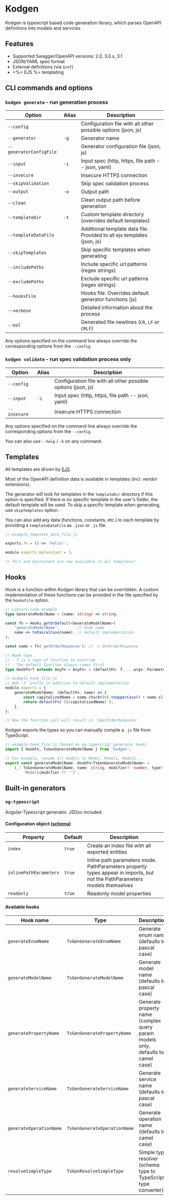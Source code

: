 # Kodgen

Kodgen is typescript based code generation library, which parses OpenAPI definitions into models and services.

## Features

+ Supported Swagger/OpenAPI versions: 2.0, 3.0.x, 3.1
+ JSON/YAML spec format
+ External definitions (via `$ref`)
+ <%= EJS %> templating

## CLI commands and options

### `kodgen generate` - run generation process

| Option                  | Alias | Description                                                             |
|-------------------------|-------|-------------------------------------------------------------------------|
| `--config`              |       | Configuration file with all other possible options (json, js)           |
| `--generator`           | `-g`  | Generator name                                                          |
| `--generatorConfigFile` |       | Generator configuration file (json, js)                                 |
| `--input`               | `-i`  | Input spec (http, https, file path -- json, yaml)                       |
| `--insecure`            |       | Insecure HTTPS connection                                               |
| `--skipValidation`      |       | Skip spec validation process                                            |
| `--output`              | `-o`  | Output path                                                             |
| `--clean`               |       | Clean output path before generation                                     |
| `--templateDir`         | `-t`  | Custom template directory (overrides default templates)                 |
| `--templateDataFile`    |       | Additional template data file. Provided to all ejs templates (json, js) |
| `--skipTemplates`       |       | Skip specific templates when generating                                 |
| `--includePaths`        |       | Include specific url patterns (regex strings)                           |
| `--excludePaths`        |       | Exclude specific url patterns (regex strings)                           |
| `--hooksFile`           |       | Hooks file. Overrides default generator functions (js)                  |
| `--verbose`             |       | Detailed information about the process                                  |
| `--eol`                 |       | Generated file newlines (`CR`, `LF` or `CRLF`)                          |

Any options specified on the command line always override the corresponding options from the `--config`.

### `kodgen validate` - run spec validation process only

| Option             | Alias | Description                                                             |
|--------------------|-------|-------------------------------------------------------------------------|
| `--config`         |       | Configuration file with all other possible options (json, js)           |
| `--input`          | `-i`  | Input spec (http, https, file path -- json, yaml)                       |
| `--insecure`       |       | Insecure HTTPS connection                                               |

Any options specified on the command line always override the corresponding options from the `--config`.

You can also use `--help` / `-h` on any command.

## Templates

All templates are driven by [EJS](https://github.com/mde/ejs).

Most of the OpenAPI definition data is available in templates (incl. vendor extensions).

The generator will look for templates in the `templateDir` directory if this option is specified.
If there is no specific template in the user's folder, the default template will be used.
To skip a specific template when generating, use `skipTemplates` option.

You can also add any data (functions, constants, etc.) to each template by providing a `templateDataFile` as `.json` or `.js` file.

```javascript
// example_template_data_file.js

exports.fn = () => 'hello!';

module.exports.myConstant = 1;

// fn() and myConstant are now available in all templates!
```

## Hooks

Hook is a function within Kodgen library that can be overridden.
A custom implementation of these functions can be provided in the file specified by the `hooksFile` option.

```typescript
// Library code example
type GenerateModelName = (name: string) => string;

const fn = Hooks.getOrDefault<GenerateModelName>(
    'generateModelName',        // hook name
    name => toPascalCase(name), // default implementation
);

const name = fn('getOrderResponse'); // -> GetOrderResponse

// Hook type
// - T is a type of function to override
// - The default function always comes first
type HookFn<T extends AnyFn = AnyFn> = (defaultFn: T, ...args: Parameters<T>) => ReturnType<T>;

// example_hook_file.js
// Add 'I' prefix in addition to default implementation
module.exports = {
    generateModelName: (defaultFn, name) => {
        const capitalizedName = name.charAt(0).toUpperCase() + name.slice(1);
        return defaultFn(`I${capitalizedName}`);
    },
};

// Now the function call will result in 'IGetOrderResponse'
```

Kodgen exports the types so you can manually compile a `.js` file from TypeScript.

```typescript
// example_hook_file.ts (based on ng-typescript generator hook)
import { HookFn, TsGenGenerateModelName } from 'kodgen';

// For example, rename all models to Model, Model1, Model2...
export const generateModelName: HookFn<TsGenGenerateModelName> =
    (_: TsGenGenerateModelName, name: string, modifier?: number, type?: string) =>
        `Model${modifier ?? ''}`;
```

## Built-in generators

### `ng-typescript`

Angular-Typescript generator. JSDoc included.

#### Configuration object ([schema](assets/generators/ng-typescript-config-schema.json))

| Property                | Default | Description                                                                                                                   |
|-------------------------|---------|-------------------------------------------------------------------------------------------------------------------------------|
| `index`                 | `true`  | Create an index file with all exported entities                                                                               |
| `inlinePathParameters`  | `true`  | Inline path parameters mode. PathParameters property types appear in imports, but not the PathParameters models themselves    |
| `readonly`              | `true`  | Readonly model properties                                                                                                     |

#### Available hooks

| Hook name               | Type                         | Description                                                                      |
|-------------------------|------------------------------|----------------------------------------------------------------------------------|
| `generateEnumName`      | `TsGenGenerateEnumName`      | Generate enum name (defaults to pascal case)                                     |
| `generateModelName`     | `TsGenGenerateModelName`     | Generate model name (defaults to pascal case)                                    |
| `generatePropertyName`  | `TsGenGeneratePropertyName`  | Generate property name (complex query param models only, defaults to camel case) |
| `generateServiceName`   | `TsGenGenerateServiceName`   | Generate service name (defaults to pascal case)                                  |
| `generateOperationName` | `TsGenGenerateOperationName` | Generate operation name (defaults to camel case)                                 |
| `resolveSimpleType`     | `TsGenResolveSimpleType`     | Simple type resolver (schema type to TypeScript type converter)                  |
